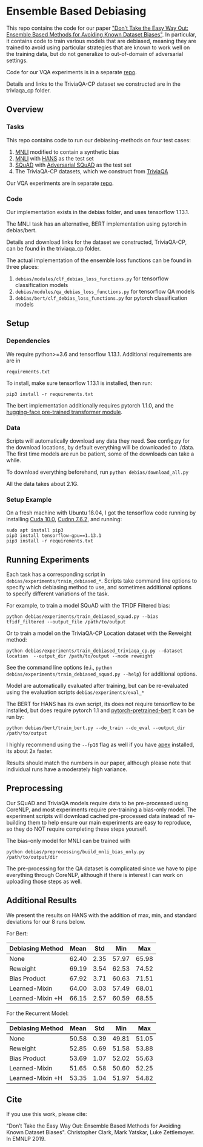 # Ensemble Based Debiasing
This repo contains the code for our paper 
["Don’t Take the Easy Way Out: Ensemble Based Methods for Avoiding Known Dataset Biases"](https://arxiv.org/abs/1909.03683).
In particular, it contains code to train various models that are debiased, meaning they are trained to 
avoid using particular strategies that are known to work well on the training data, but do not generalize to
out-of-domain of adversarial settings. 

Code for our VQA experiments is in a separate [repo](https://github.com/chrisc36/bottom-up-attention-vqa).

Details and links to the TriviaQA-CP dataset we constructed are in the triviaqa_cp folder.
## Overview
### Tasks
This repo contains code to run our debiasing-methods on four test cases:

1. [MNLI](https://www.nyu.edu/projects/bowman/multinli/paper.pdf) modified to contain a synthetic bias 
2. [MNLI](https://www.nyu.edu/projects/bowman/multinli/paper.pdf) with [HANS](https://arxiv.org/abs/1902.01007) as the test set
3. [SQuAD](https://arxiv.org/abs/1606.05250) with [Adversarial SQuAD]() as the test set
4. The TriviaQA-CP datasets, which we construct from [TriviaQA](https://arxiv.org/abs/1705.03551)

Our VQA experiments are in separate [repo](https://github.com/chrisc36/bottom-up-attention-vqa).

### Code
Our implementation exists in the debias folder, and uses tensorflow 1.13.1. 

The MNLI task has an alternative, BERT implementation using pytorch in debias/bert.

Details and download links for the dataset we constructed, TriviaQA-CP, can be found in the triviaqa_cp folder. 

The actual implementation of the ensemble loss functions can be found in three places:

1. `debias/modules/clf_debias_loss_functions.py` for tensorflow classification models
2. `debias/modules/qa_debias_loss_functions.py` for tensorflow QA models
3. `debias/bert/clf_debias_loss_functions.py` for pytorch classification models


## Setup
### Dependencies
We require python>=3.6 and tensorflow 1.13.1. Additional requirements are are in

`requirements.txt`

To install, make sure tensorflow 1.13.1 is installed, then run:

`pip3 install -r requirements.txt`

The bert implementation additionally requires pytorch 1.1.0, and the 
[hugging-face pre-trained transformer module](https://github.com/huggingface/pytorch-transformers).

### Data
Scripts will automatically 
download any data they need. See config.py for the download locations, by default
everything will be downloaded to ./data.
The first time models are run be patient, some of the downloads can take a while.

To download everything beforehand, run `python debias/download_all.py`

All the data takes about 2.1G.

### Setup Example
On a fresh machine with Ubuntu 18.04, I got the tensorflow code running by installing [Cuda 10.0](https://developer.nvidia.com/cuda-10.0-download-archive?), 
[Cudnn 7.6.2](https://developer.nvidia.com/rdp/cudnn-archive), 
and running:

```
sudo apt install pip3
pip3 install tensorflow-gpu==1.13.1
pip3 install -r requirements.txt
```

## Running Experiments
Each task has a corresponding script in `debias/experiments/train_debiased_*`. 
Scripts take command line options
to specify which debiasing method to use, and sometimes additional options to specify
different variations of the task. 

For example, to train a model SQuAD with the TFIDF Filtered bias:

`python debias/experiments/train_debiased_squad.py --bias tfidf_filtered --output_file /path/to/output`

Or to train a model on the TriviaQA-CP Location dataset with the Reweight method:

`python debias/experiments/train_debiased_triviaqa_cp.py --dataset location 
--output_dir /path/to/output --mode reweight`

See the command line options (e.i., `python debias/experiments/train_debiased_squad.py --help`)
for additional options. 

Model are automatically evaluated after training, but can be re-evaluated using the evaluation scripts `debias/experiments/eval_*`

The BERT for HANS has its own script, its does not require tensorflow to be installed,
but does require pytorch 1.1 and [pytorch-pretrained-bert](https://github.com/huggingface/pytorch-transformers)
It can be run by:

`python debias/bert/train_bert.py --do_train --do_eval --output_dir /path/to/output`

I highly recommend using the `--fp16` flag as well if you have [apex](https://github.com/NVIDIA/apex) installed, its about 2x faster.


Results should match the numbers in our paper, although please note that individual runs have 
a moderately high variance. 

## Preprocessing
Our SQuAD and TriviaQA models require data to be pre-processed using CoreNLP, and 
most experiments require pre-training a bias-only model.
The experiment scripts will download cached pre-processed data instead
of re-building them to help ensure our main experiments are easy to reproduce,
so they do NOT require completing these steps yourself.

The bias-only model for MNLI can be trained with 

`python debias/preprocessing/build_mnli_bias_only.py /path/to/output/dir`

The pre-processing for the QA dataset is complicated since we have to pipe everything 
through CoreNLP, although if there is interest I can work on uploading those steps as well.

## Additional Results
We present the results on HANS with the addition of max, min, and standard deviations for our 8 runs below.

For Bert:

|Debiasing Method|Mean|Std|Min|Max|
|---|---|---|---|---|
|None|62.40|2.35|57.97|65.98|
|Reweight|69.19|3.54|62.53|74.52|
|Bias Product|67.92|3.71|60.63|71.51|
|Learned-Mixin|64.00|3.03|57.49|68.01|
|Learned-Mixin +H|66.15|2.57|60.59|68.55|


For the Recurrent Model:

|Debiasing Method|Mean|Std|Min|Max|
|---|---|---|---|---|
|None|50.58|0.39|49.81|51.05|
|Reweight|52.85|0.69|51.58|53.88|
|Bias Product|53.69|1.07|52.02|55.63|
|Learned-Mixin|51.65|0.58|50.60|52.25|
|Learned-Mixin +H|53.35|1.04|51.97|54.82|

## Cite
If you use this work, please cite:

"Don’t Take the Easy Way Out: Ensemble Based Methods for Avoiding Known Dataset Biases". 
Christopher Clark, Mark Yatskar, Luke Zettlemoyer. In EMNLP 2019.
